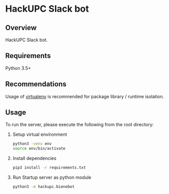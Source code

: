 # HackUPC Slack bot

## Overview
HackUPC Slack bot.

## Requirements
Python 3.5+

## Recommendations
Usage of [virtualenv](https://realpython.com/blog/python/python-virtual-environments-a-primer/) is recommended for package library / runtime isolation.

## Usage
To run the server, please execute the following from the root directory:

1. Setup virtual environment
    ```bash
    python3 -venv env
    source env/bin/activate
    ```

2. Install dependencies
    ```bash
    pip3 install -r requirements.txt
    ```

3. Run Startup server as python module
    ```bash
    python3 -m hackupc.bienebot
    ```